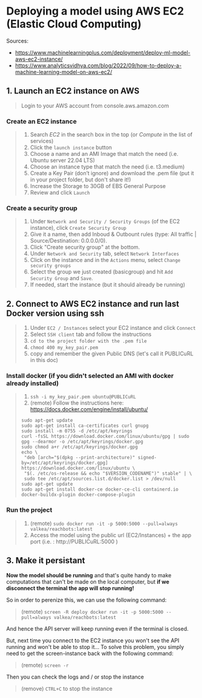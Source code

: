 # Deploying a model using AWS EC2 (Elastic Cloud Computing)

Sources: 
- https://www.machinelearningplus.com/deployment/deploy-ml-model-aws-ec2-instance/
- https://www.analyticsvidhya.com/blog/2022/09/how-to-deploy-a-machine-learning-model-on-aws-ec2/


## 1. Launch an EC2 instance on AWS

> Login to your AWS account from console.aws.amazon.com

### Create an EC2 instance
> 1. Search *EC2* in the search box in the top (or *Compute* in the list of services)
> 2. Click the `launch instance` button
> 3. Choose a name and an AMI Image that match the need (i.e. Ubuntu server 22.04 LTS)
> 4. Choose an instance type that match the need (i.e. t3.medium)
> 5. Create a Key Pair (don’t ignore) and download the .pem file (put it in your project folder, but don't share it!)
> 6. Increase the Storage to 30GB of EBS General Purpose
> 7. Review and click `Launch`

### Create a security group
> 1. Under `Network and Security / Security Groups` (of the EC2 instance), click `Create Security Group`
> 2. Give it a name, then add Inboud & Outbount rules (type: All traffic | Source/Destination: 0.0.0.0/0).
> 3. Click "Create security group" at the bottom.
> 4. Under `Network and Security` tab, select `Network Interfaces`
> 5. Click on the instance and in the `Actions` menu, select `Change security groups`
> 6. Select the group we just created (basicgroup) and hit `Add Security Group` and `Save`. 
> 7. If needed, start the instance (but it should already be running)


## 2. Connect to AWS EC2 instance and run last Docker version using ssh

> 1. Under `EC2 / Instances` select your EC2 instance and click `Connect`
> 2. Select `SSH client` tab and follow the instructions
> 3. `cd to the project folder with the .pem file`
> 4. `chmod 400 my_key_pair.pem`
> 5. copy and remember the given Public DNS (let's call it PUBLICuRL in this doc)

### Install docker (if you didn't selected an AMI with docker already installed)
> 1. ```ssh -i my_key_pair.pem ubuntu@PUBLICuRL```
> 2. (remote) Follow the instructions here: https://docs.docker.com/engine/install/ubuntu/
> ```
> sudo apt-get update
> sudo apt-get install ca-certificates curl gnupg
> sudo install -m 0755 -d /etc/apt/keyrings
> curl -fsSL https://download.docker.com/linux/ubuntu/gpg | sudo gpg --dearmor -o /etc/apt/keyrings/docker.gpg
> sudo chmod a+r /etc/apt/keyrings/docker.gpg
> echo \
>  "deb [arch="$(dpkg --print-architecture)" signed-by=/etc/apt/keyrings/docker.gpg] https://download.docker.com/linux/ubuntu \
>  "$(. /etc/os-release && echo "$VERSION_CODENAME")" stable" | \
>  sudo tee /etc/apt/sources.list.d/docker.list > /dev/null
> sudo apt-get update
> sudo apt-get install docker-ce docker-ce-cli containerd.io docker-buildx-plugin docker-compose-plugin
> ```


### Run the project
> 1. (remote) `sudo docker run -it -p 5000:5000 --pull=always valkea/reachbots:latest`
> 2. Access the model using the public url (EC2/Instances) + the app port (i.e. : http://PUBLICuRL:5000 )


## 3. Make it persistant

**Now the model should be running** and that's quite handy to make computations that can't be made on the local computer, but **if we disconnect the terminal the app will stop running!**

So in order to perenize this, we can use the following command:

> (remote) `screen -R deploy docker run -it -p 5000:5000 --pull=always valkea/reachbots:latest`

And hence the API server will keep running even if the terminal is closed.

But, next time you connect to the EC2 instance you won't see the API running and won't be able to stop it...
To solve this problem, you simply need to get the screen-instance back with the following command:
> (remote) `screen -r`

Then you can check the logs and / or stop the instance
> (remove) `CTRL+C` to stop the instance
